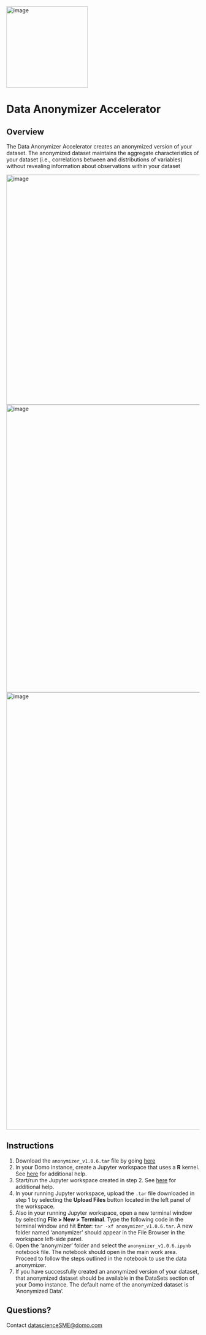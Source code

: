 <img width="212" alt="image" src="https://github.com/domoinc/domo-data-science-resources/assets/123829195/693c8327-feee-40d3-a7b6-4b3f2e1cf434">

# Data Anonymizer Accelerator

## Overview

The Data Anonymizer Accelerator creates an anonymized version of your dataset. The anonymized dataset maintains the aggregate characteristics of your dataset (i.e., correlations between and distributions of variables) without revealing information about observations within your dataset

<img width="600" alt="image" src="https://github.com/domoinc/domo-data-science-resources/assets/123829195/0ff99871-ed66-4454-a9fa-f1fbc7bc2e9d">
<img width="750" alt="image" src="https://github.com/domoinc/domo-data-science-resources/assets/123829195/06ffabc0-4978-4c4d-9f61-51cc2d97ee87">
<img width="1141" alt="image" src="https://github.com/domoinc/domo-data-science-resources/assets/123829195/a43996b6-259b-4032-8bd3-48b0f9aa7d9d">



## Instructions 
1. Download the ```anonymizer_v1.0.6.tar``` file by going [here](https://github.com/domoinc/domo-data-science-resources/blob/main/data_science_accelerators/data_anonymizer/anonymizer_v1.0.6.tar)
2. In your Domo instance, create a Jupyter workspace that uses a **R** kernel. See [here](https://domo-support.domo.com/s/article/36004740075?language=en_US#creating_workspace) for additional help.
3. Start/run the Jupyter workspace created in step 2. See [here](https://domo-support.domo.com/s/article/36004740075?language=en_US#running_workspace) for additional help.
4. In your running Jupyter workspace, upload the ```.tar``` file downloaded in step 1 by selecting the **Upload Files** button located in the left panel of the workspace. 
5. Also in your running Jupyter workspace, open a new terminal window by selecting **File > New > Terminal**. Type the following code in the terminal window and hit **Enter**: ```tar -xf ﻿anonymizer_v1.0.6.tar```. A new folder named ‘anonymizer’ should appear in the File Browser in the workspace left-side panel.
6. Open the ‘anonymizer’ folder and select the ```anonymizer_v1.0.6.ipynb``` notebook file. The notebook should open in the main work area. Proceed to follow the steps outlined in the notebook to use the data anonymizer.
7. If you have successfully created an anonymized version of your dataset, that anonymized dataset should be available in the DataSets section of your Domo instance. The default name of the anonymized dataset is ‘Anonymized Data’.

## Questions?
Contact datascienceSME@domo.com
